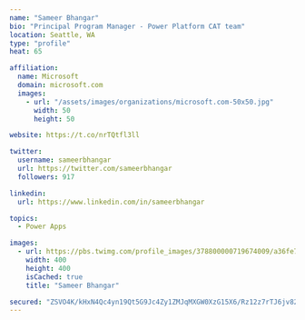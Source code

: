 ```yaml
---
name: "Sameer Bhangar"
bio: "Principal Program Manager - Power Platform CAT team"
location: Seattle, WA
type: "profile"
heat: 65

affiliation:
  name: Microsoft
  domain: microsoft.com
  images:
    - url: "/assets/images/organizations/microsoft.com-50x50.jpg"
      width: 50
      height: 50

website: https://t.co/nrTQtfl3ll

twitter:
  username: sameerbhangar
  url: https://twitter.com/sameerbhangar
  followers: 917

linkedin:
  url: https://www.linkedin.com/in/sameerbhangar

topics:
  - Power Apps

images:
  - url: https://pbs.twimg.com/profile_images/378800000719674009/a36fe7ddfab1778b76e5793772e43798_400x400.jpeg
    width: 400
    height: 400
    isCached: true
    title: "Sameer Bhangar"

secured: "ZSVO4K/kHxN4Qc4yn19Qt5G9Jc4Zy1ZMJqMXGW0XzG15X6/Rz12z7rTJ6jv82N+/4zrs8bwlMr1pjixO7aMtGf5lc5H8gsWx1dn/dKOABP/RZCE4F9HvHaTBTKEBCc3TJ2VcEAUhFX3Ub3QVQsPlyaHBwLUS6pzSCXY5y9MfbeR1MMIyp76RnMoDdi2wOW+zn32JL0Rb8fPfQ7lEqpMocxDlVbwDLt3Ie9MkTzYqRVuAAuQDEFWMlwbIwBdEMBqlDvbRh1De1OUbTWnicRehYfTgbs//DiSErZklzMcbgv/ZDuOyCfqa58DCkacMCgkeKbq4IOMFivHWXHVwmyx+V26FX/QZAR3AuPb/iEVj1eThU0cXHMFCGi6XQisxIspSE2Eq/aStC0/vln976SKppw==;CgsdhMXNAqeFrwBPEjVm4w=="
---
```


